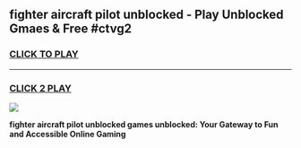 
## fighter aircraft pilot unblocked - Play Unblocked Gmaes & Free #ctvg2
<h3>
<a href="https://news.freeplayer.one?title=fighter_aircraft_pilot_unblocked&ref=03M">CLICK TO PLAY</a></h3>
<hr>

<h3>
<a href="https://news.freeplayer.one?title=fighter_aircraft_pilot_unblocked&ref=03M">CLICK 2 PLAY</a>
  
</h3>

<a href="https://news.freeplayer.one?title=fighter_aircraft_pilot_unblocked&ref=03M"><img src="https://clearcache.store/games.png"></a>


**fighter aircraft pilot unblocked games unblocked: Your Gateway to Fun and Accessible Online Gaming**

